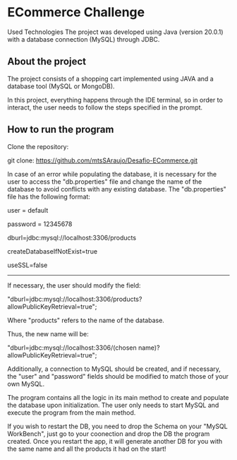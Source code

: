 # ECommerce Challenge
Used Technologies
The project was developed using Java (version 20.0.1) with a database connection (MySQL) through JDBC.


## About the project
The project consists of a shopping cart implemented using JAVA and a database tool (MySQL or MongoDB).


In this project, everything happens through the IDE terminal, so in order to interact, the user needs to follow the steps specified in the prompt.

## How to run the program
Clone the repository:

git clone: https://github.com/mtsSAraujo/Desafio-ECommerce.git

In case of an error while populating the database, it is necessary for the user to access the "db.properties" file and change the name of the database to avoid conflicts with any existing database.
The "db.properties" file has the following format:

user = default

password = 12345678

dburl=jdbc:mysql://localhost:3306/products

createDatabaseIfNotExist=true

useSSL=false

--------------------------------------------------------------------------------------

If necessary, the user should modify the field:

"dburl=jdbc:mysql://localhost:3306/products?allowPublicKeyRetrieval=true";

Where "products" refers to the name of the database.

Thus, the new name will be:

"dburl=jdbc:mysql://localhost:3306/(chosen name)?allowPublicKeyRetrieval=true";

Additionally, a connection to MySQL should be created, and if necessary, the "user" and "password" fields should be modified to match those of your own MySQL.

The program contains all the logic in its main method to create and populate the database upon initialization. The user only needs to start MySQL and execute the program from the main method.

If you wish to restart the DB, you need to drop the Schema on your "MySQL WorkBench", just go to your coonection and drop the DB the program created.
Once you restart the app, it will generate another DB for you with the same name and all the products it had on the start!
